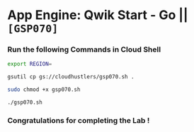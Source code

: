 # App Engine: Qwik Start - Go || `[GSP070]`
### Run the following Commands in Cloud Shell

```bash
export REGION=
```

```bash
gsutil cp gs://cloudhustlers/gsp070.sh .

sudo chmod +x gsp070.sh

./gsp070.sh
```

### Congratulations for completing the Lab !
